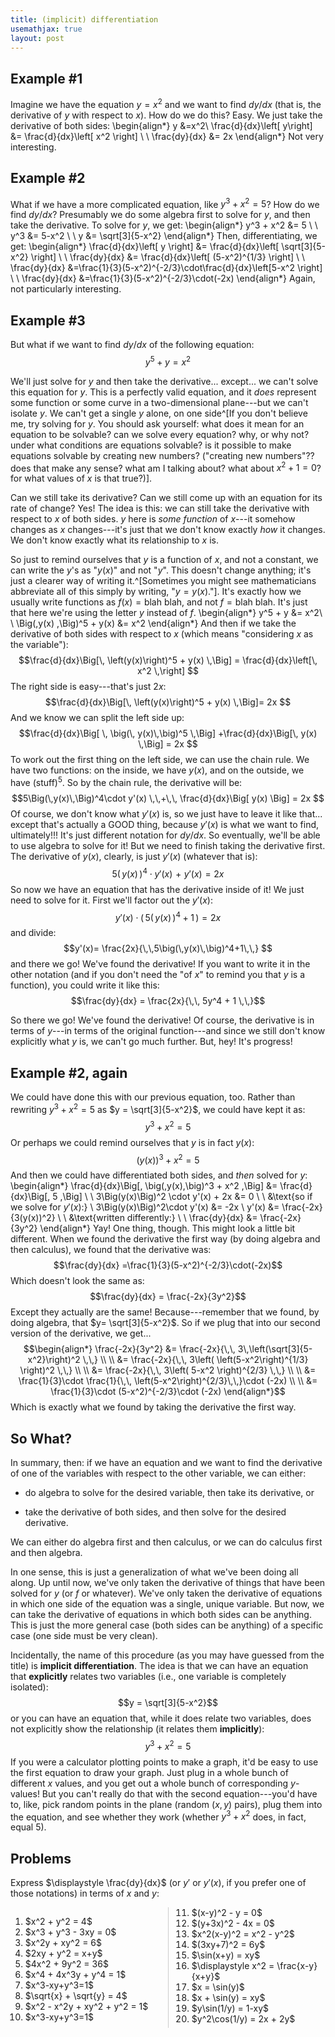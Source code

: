 ```yaml
---
title: (implicit) differentiation
usemathjax: true
layout: post
---
```



## Example #1

Imagine we have the equation $y=x^2$ and we want to find $dy/dx$ (that is, the derivative of $y$ with respect to $x$). How do we do this? Easy. We just take the derivative of both sides:
\begin{align*}
y &=x^2\\
\frac{d}{dx}\left[ y\right] &= \frac{d}{dx}\left[ x^2 \right] \\ \\
\frac{dy}{dx} &= 2x
\end{align*}
Not very interesting. 

## Example #2

What if we have a more complicated equation, like $y^3 + x^2 = 5$? How do we find $dy/dx$? Presumably we do some algebra first to solve for $y$, and then take the derivative. To solve for $y$, we get:
\begin{align*}
y^3 + x^2 &= 5 \\ \\
y^3 &= 5-x^2 \\ \\
y &= \sqrt[3]{5-x^2}
\end{align*}
Then, differentiating, we get:
\begin{align*}
\frac{d}{dx}\left[ y \right] &= \frac{d}{dx}\left[ \sqrt[3]{5-x^2} \right] \\ \\
\frac{dy}{dx} &= \frac{d}{dx}\left[ (5-x^2)^{1/3} \right] \\ \\
\frac{dy}{dx} &=\frac{1}{3}(5-x^2)^{-2/3}\cdot\frac{d}{dx}\left[5-x^2 \right] \\ \\
\frac{dy}{dx} &=\frac{1}{3}(5-x^2)^{-2/3}\cdot(-2x)
\end{align*}
Again, not particularly interesting. 

## Example #3

But what if we want to find $dy/dx$ of the following equation:
$$y^5 + y = x^2$$

We'll just solve for $y$ and then take the derivative... except... we can't solve this equation for $y$. This is a perfectly valid equation, and it *does* represent some function or some curve in a two-dimensional plane---but we can't isolate $y$. We can't get a single $y$ alone, on one side^[If you don't believe me, try solving for $y$. You should ask yourself: what does it mean for an equation to be solvable? can we solve every equation? why, or why not? under what conditions are equations solvable? is it possible to make equations solvable by creating new numbers? ("creating new numbers"?? does that make any sense? what am I talking about? what about $x^2+1=0$? for what values of $x$ is that true?)]. 

Can we still take its derivative? Can we still come up with an equation for its rate of change? Yes! The idea is this: we can still take the derivative with respect to $x$ of both sides. $y$ here is *some function* of $x$---it somehow changes as $x$ changes---it's just that we don't know exactly *how* it changes. We don't know exactly what its relationship to $x$ is. 

So just to remind ourselves that $y$ is a function of $x$, and not a constant, we can write the $y$'s as "$y(x)$" and not "$y$". This doesn't change anything; it's just a clearer way of writing it.^[Sometimes you might see mathematicians abbreviate all of this simply by writing, "$y=y(x)$."]. It's exactly how we usually write functions as $f(x) = \text{blah blah}$, and not $f = \text{blah blah}$. It's just that here we're using the letter $y$ instead of $f$.
\begin{align*}
y^5 + y &= x^2\\ \\
\Big(\,y(x) \,\Big)^5 + y(x) &= x^2
\end{align*}
And then if we take the derivative of both sides with respect to $x$ (which means "considering $x$ as the variable"):
$$\frac{d}{dx}\Big[\, \left(y(x)\right)^5 + y(x) \,\Big] = \frac{d}{dx}\left[\, x^2 \,\right] $$
The right side is easy---that's just $2x$:
$$\frac{d}{dx}\Big[\, \left(y(x)\right)^5 + y(x) \,\Big]= 2x $$
And we know we can split the left side up:
$$\frac{d}{dx}\Big[ \, \big(\, y(x)\,\big)^5 \,\Big]  +\frac{d}{dx}\Big[\,  y(x) \,\Big] = 2x $$
To work out the first thing on the left side, we can use the chain rule. We have two functions: on the inside, we have $y(x)$, and on the outside, we have $(\text{stuff})^5$. So by the chain rule, the derivative will be:
$$5\Big(\,y(x)\,\Big)^4\cdot y'(x)  \,\,+\,\, \frac{d}{dx}\Big[  y(x) \Big] = 2x $$
Of course, we don't know what $y'(x)$ is, so we just have to leave it like that... except that's actually a GOOD thing, because $y'(x)$ is what we want to find, ultimately!!! It's just different notation for $dy/dx$. So eventually, we'll be able to use algebra to solve for it! But we need to finish taking the derivative first. The derivative of $y(x)$, clearly, is just $y'(x)$ (whatever that is):
$$5\Big(\,y(x)\,\Big)^4\cdot y'(x)  \,\,+\,\, y'(x) = 2x $$
So now we have an equation that has the derivative inside of it! We just need to solve for it. First we'll factor out the $y'(x)$:
$$y'(x)\cdot\Big(\,5\big(\,y(x)\,\big)^4+1\,\Big)= 2x $$
and divide:
$$y'(x)= \frac{2x}{\,\,5\big(\,y(x)\,\big)^4+1\,\,} $$
and there we go! We've found the derivative! If you want to write it in the other notation (and if you don't need the "of $x$" to remind you that $y$ is a function), you could write it like this:
$$\frac{dy}{dx} = \frac{2x}{\,\, 5y^4 + 1 \,\,}$$

So there we go! We've found the derivative! Of course, the derivative is in terms of $y$---in terms of the original function---and since we still don't know explicitly what $y$ is, we can't go much further. But, hey! It's progress!

## Example \#2, again

We could have done this with our previous equation, too. Rather than rewriting $y^3 + x^2 = 5$ as $y = \sqrt[3]{5-x^2}$, we could have kept it as:
$$y^3 + x^2 = 5$$
Or perhaps we could remind ourselves that $y$ is in fact $y(x)$:
$$(y(x))^3 + x^2 = 5$$
And then we could have differentiated both sides, and *then* solved for $y$:
\begin{align*}
\frac{d}{dx}\Big[\, \big(\,y(x)\,\big)^3 + x^2 \,\Big] &= \frac{d}{dx}\Big[\, 5 \,\Big] \\ \\
3\Big(y(x)\Big)^2 \cdot y'(x) + 2x &= 0 \\ \\
&\text{so if we solve for $y'(x)$:} \\
3\Big(y(x)\Big)^2\cdot y'(x) &= -2x \\
y'(x) &= \frac{-2x}{3(y(x))^2} \\ \\
&\text{written differently:} \\ \\
\frac{dy}{dx} &= \frac{-2x}{3y^2}
\end{align*}
Yay! One thing, though. This might look a little bit different. When we found the derivative the first way (by doing algebra and then calculus), we found that the derivative was:
$$\frac{dy}{dx} =\frac{1}{3}(5-x^2)^{-2/3}\cdot(-2x)$$
Which doesn't look the same as:
$$\frac{dy}{dx} = \frac{-2x}{3y^2}$$
Except they actually are the same! Because---remember that we found, by doing algebra, that $y= \sqrt[3]{5-x^2}$. So if we plug that into our second version of the derivative, we get...
$$\begin{align*}
\frac{-2x}{3y^2} &= \frac{-2x}{\,\, 3\,\left(\sqrt[3]{5-x^2}\right)^2 \,\,} \\ \\
&= \frac{-2x}{\,\, 3\left( \left(5-x^2\right)^{1/3} \right)^2 \,\,} \\ \\
&= \frac{-2x}{\,\, 3\left( 5-x^2 \right)^{2/3} \,\,} \\ \\
&= \frac{1}{3}\cdot \frac{1}{\,\, \left(5-x^2\right)^{2/3}\,\,}\cdot (-2x) \\ \\
&= \frac{1}{3}\cdot (5-x^2)^{-2/3}\cdot (-2x)
\end{align*}$$
Which is exactly what we found by taking the derivative the first way.

## So What?

In summary, then: if we have an equation and we want to find the derivative of one of the variables with respect to the other variable, we can either:

* do algebra to solve for the desired variable, then take its derivative, or

* take the derivative of both sides, and then solve for the desired derivative.

We can either do algebra first and then calculus, or we can do calculus first and then algebra.

In one sense, this is just a generalization of what we've been doing all along. Up until now, we've only taken the derivative of things that have been solved for $y$ (or $f$ or whatever). We've only taken the derivative of equations in which one side of the equation was a single, unique variable. But now, we can take the derivative of equations in which both sides can be anything. This is just the more general case (both sides can be anything) of a specific case (one side must be very clean). 

Incidentally, the name of this procedure (as you may have guessed from the title) is **implicit differentiation**. The idea is that we can have an equation that **explicitly** relates two variables (i.e., one variable is completely isolated):
$$y = \sqrt[3]{5-x^2}$$
or you can have an equation that, while it does relate two variables, does not explicitly show the relationship (it relates them **implicitly**):
$$y^3 + x^2 = 5$$
If you were a calculator plotting points to make a graph, it'd be easy to use the first equation to draw your graph. Just plug in a whole bunch of different $x$ values, and you get out a whole bunch of corresponding $y$-values! But you can't really do that with the second equation---you'd have to, like, pick random points  in the plane (random $(x,y)$ pairs), plug them into the equation, and see whether they work (whether $y^3 + x^2$ does, in fact, equal $5$). 


## Problems

Express $\displaystyle \frac{dy}{dx}$ (or $y'$ or $y'(x)$, if you prefer one of those notations) in terms of $x$ and $y$:

<div style="column-width: 14em;  column-gap: 2em;  column-rule: 1px solid #ccc;">
<ol class='problems'>
<li> $x^2 + y^2 = 4$ </li>
<li> $x^3 + y^3 - 3xy = 0$ </li>
<li> $x^2y + xy^2 = 6$ </li>
<li> $2xy + y^2 = x+y$ </li>
<li> $4x^2 + 9y^2 = 36$ </li>
<li> $x^4 + 4x^3y + y^4 = 1$ </li>
<li> $x^3-xy+y^3=1$ </li>
<li> $\sqrt{x} + \sqrt{y} = 4$ </li>
<li> $x^2 - x^2y + xy^2 + y^2 = 1$ </li>
<li> $x^3-xy+y^3=1$ </li>
<li> $(x-y)^2 - y = 0$ </li>
<li> $(y+3x)^2 - 4x = 0$ </li>
<li> $x^2(x-y)^2 = x^2 - y^2$ </li>
<li> $(3xy+7)^2 = 6y$ </li>
<li> $\sin(x+y) = xy$ </li>
<li> $\displaystyle x^2 = \frac{x-y}{x+y}$ </li>
<li> $x = \sin(y)$ </li>
<li> $x + \sin(y) = xy$ </li>
<li> $y\sin(1/y) = 1-xy$ </li>
<li> $y^2\cos(1/y) = 2x + 2y$ </li>
</ol>
</div>